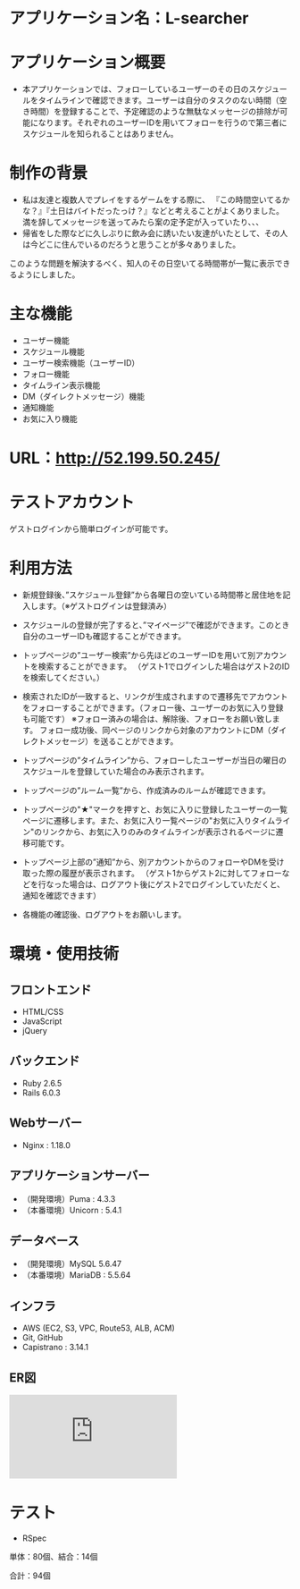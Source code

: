 # アプリケーション名：L-searcher

# アプリケーション概要
- 本アプリケーションでは、フォローしているユーザーのその日のスケジュールをタイムラインで確認できます。ユーザーは自分のタスクのない時間（空き時間）を登録することで、予定確認のような無駄なメッセージの排除が可能になります。それぞれのユーザーIDを用いてフォローを行うので第三者にスケジュールを知られることはありません。

# 制作の背景
- 私は友達と複数人でプレイをするゲームをする際に、 『この時間空いてるかな？』『土日はバイトだったっけ？』などと考えることがよくありました。満を辞してメッセージを送ってみたら案の定予定が入っていたり、、、
- 帰省をした際などに久しぶりに飲み会に誘いたい友達がいたとして、その人は今どこに住んでいるのだろうと思うことが多々ありました。

このような問題を解決するべく、知人のその日空いてる時間帯が一覧に表示できるようにしました。

# 主な機能
- ユーザー機能
- スケジュール機能
- ユーザー検索機能（ユーザーID）
- フォロー機能
- タイムライン表示機能
- DM（ダイレクトメッセージ）機能
- 通知機能
- お気に入り機能

# URL：http://52.199.50.245/

# テストアカウント

ゲストログインから簡単ログインが可能です。

# 利用方法
- 新規登録後、”スケジュール登録”から各曜日の空いている時間帯と居住地を記入します。（※ゲストログインは登録済み）

- スケジュールの登録が完了すると、”マイページ”で確認ができます。このとき自分のユーザーIDも確認することができます。

- トップページの”ユーザー検索”から先ほどのユーザーIDを用いて別アカウントを検索することができます。  （ゲスト1でログインした場合はゲスト2のIDを検索してください。）

- 検索されたIDが一致すると、リンクが生成されますので遷移先でアカウントをフォローすることができます。（フォロー後、ユーザーのお気に入り登録も可能です）
※フォロー済みの場合は、解除後、フォローをお願い致します。
フォロー成功後、同ページのリンクから対象のアカウントにDM（ダイレクトメッセージ）を送ることができます。

- トップページの”タイムライン”から、フォローしたユーザーが当日の曜日のスケジュールを登録していた場合のみ表示されます。

- トップページの”ルーム一覧”から、作成済みのルームが確認できます。

- トップページの"★"マークを押すと、お気に入りに登録したユーザーの一覧ページに遷移します。また、お気に入り一覧ページの"お気に入りタイムライン"のリンクから、お気に入りのみのタイムラインが表示されるページに遷移可能です。

- トップページ上部の”通知”から、別アカウントからのフォローやDMを受け取った際の履歴が表示されます。  （ゲスト1からゲスト2に対してフォローなどを行なった場合は、ログアウト後にゲスト2でログインしていただくと、通知を確認できます）

- 各機能の確認後、ログアウトをお願いします。


# 環境・使用技術

## フロントエンド  
- HTML/CSS
- JavaScript
- jQuery

## バックエンド  
- Ruby 2.6.5
- Rails 6.0.3

## Webサーバー  
- Nginx : 1.18.0

## アプリケーションサーバー  
- （開発環境）Puma : 4.3.3
- （本番環境）Unicorn : 5.4.1

## データベース  
- （開発環境）MySQL 5.6.47
- （本番環境）MariaDB : 5.5.64

## インフラ  
- AWS (EC2, S3, VPC, Route53, ALB, ACM)
- Git, GitHub
- Capistrano : 3.14.1

## ER図

![ER図](https://raw.github.com/kota-kaneta/L-searcher/erb.pdf)

# テスト
- RSpec

単体：80個、結合：14個

合計：94個
